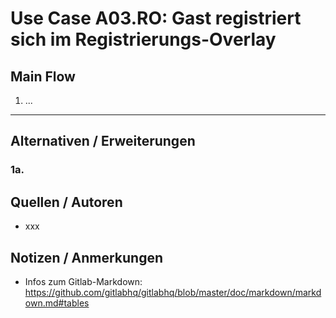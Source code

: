 #  Use Case A03.RO: Gast registriert sich im Registrierungs-Overlay

## Main Flow 

1. ...

---

## Alternativen / Erweiterungen

### 1a.


## Quellen / Autoren 

* xxx

## Notizen / Anmerkungen

* Infos zum Gitlab-Markdown: https://github.com/gitlabhq/gitlabhq/blob/master/doc/markdown/markdown.md#tables
